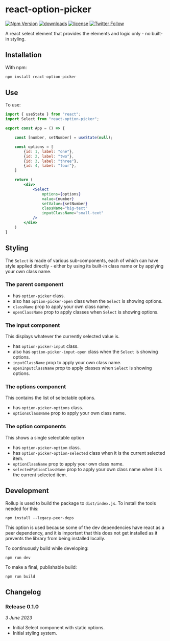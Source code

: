 # react-option-picker

[![Npm Version](https://img.shields.io/npm/v/react-option-picker.svg)][npm_url]
[![downloads](https://img.shields.io/npm/dt/react-option-picker.svg)][npm_url]
[![license](https://img.shields.io/npm/l/react-option-picker.svg)][npm_url]
[![Twitter Follow](https://img.shields.io/twitter/follow/samirelanduk)](https://twitter.com/samirelanduk)

[npm_url]: https://www.npmjs.org/package/react-option-picker

A react select element that provides the elements and logic only - no built-in styling.

## Installation

With npm:

```bash
npm install react-option-picker
```

## Use

To use:

```jsx
import { useState } from "react";
import Select from "react-option-picker";

export const App = () => {

    const [number, setNumber] = useState(null);

    const options = [
        {id: 1, label: "one"},
        {id: 2, label: "two"},
        {id: 3, label: "three"},
        {id: 4, label: "four"},
    ]

    return (
        <div>
            <Select
                options={options}
                value={number}
                setValue={setNumber}
                className="big-text"
                inputClassName="small-text"
            />
        </div>
    )
}
```

## Styling

The `Select` is made of various sub-components, each of which can have style applied directly - either by using its built-in class name or by applying your own class name.

### The parent component

- has `option-picker` class.
- also has `option-picker-open` class when the `Select` is showing options.
- `className` prop to apply your own class name.
- `openClassName` prop to apply classes when `Select` is showing options.

### The input component

This displays whatever the currently selected value is.

- has `option-picker-input` class.
- also has `option-picker-input-open` class when the `Select` is showing options.
- `inputClassName` prop to apply your own class name.
- `openInputClassName` prop to apply classes when `Select` is showing options.

### The options component

This contains the list of selectable options.

- has `option-picker-options` class.
- `optionsClassName` prop to apply your own class name.

### The option components

This shows a single selectable option

- has `option-picker-option` class.
- has `option-picker-option-selected` class when it is the current selected item.
- `optionClassName` prop to apply your own class name.
- `selectedPptionClassName` prop to apply your own class name when it is the current selected item.

## Development

Rollup is used to build the package to `dist/index.js`. To install the tools needed for this:

```
npm install --legacy-peer-deps
```

This option is used because some of the dev dependencies have react as a peer dependency, and it is important that this does not get installed as it prevents the library from being installed locally.

To continuously build while developing:

```
npm run dev
```

To make a final, publishable build:

```
npm run build
```

## Changelog

### Release 0.1.0

*3 June 2023*

- Initial Select component with static options.
- Initial styling system.




